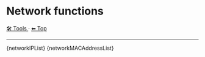# Network functions

<!-- TEMPLATE toolHeader 2 -->
[🛠️ Tools ](./index.md) &middot; [⬅ Top ](../index.md)
<hr />

{networkIPList}
{networkMACAddressList}
